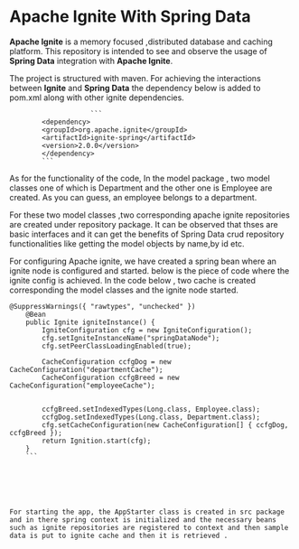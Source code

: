 # Apache Ignite With Spring Data
**Apache Ignite** is a memory focused ,distributed database and caching platform. This repository is intended to see and observe the usage of **Spring Data** integration with **Apache Ignite**.

The project is structured with maven. For achieving the interactions between **Ignite** and **Spring Data** the dependency below is added to pom.xml along with other ignite dependencies.

                        ```
			<dependency>
			<groupId>org.apache.ignite</groupId>
			<artifactId>ignite-spring</artifactId>
			<version>2.0.0</version>
			</dependency>
			```


As for the functionality of the code, In the model package , two model classes  one of which is Department and the other one is Employee are created. As you can guess, an employee belongs to a department. 

For these two model classes ,two corresponding apache ignite repositories are created under repository package. It can be observed that thses are basic interfaces and it can get the benefits of Spring Data crud repository functionalities like getting the model objects by name,by id etc. 

For configuring Apache ignite, we have created a spring bean where an ignite node is configured and started. below is the piece of code where the ignite config is achieved. In the code below , two cache is created corresponding the model classes and the ignite node started.

```
@SuppressWarnings({ "rawtypes", "unchecked" })
	@Bean
	public Ignite igniteInstance() {
		IgniteConfiguration cfg = new IgniteConfiguration();
		cfg.setIgniteInstanceName("springDataNode");
		cfg.setPeerClassLoadingEnabled(true);

		CacheConfiguration ccfgDog = new CacheConfiguration("departmentCache");
		CacheConfiguration ccfgBreed = new CacheConfiguration("employeeCache");
		
		
		ccfgBreed.setIndexedTypes(Long.class, Employee.class);
		ccfgDog.setIndexedTypes(Long.class, Department.class);
		cfg.setCacheConfiguration(new CacheConfiguration[] { ccfgDog, ccfgBreed });
		return Ignition.start(cfg);
	}
	```
	





For starting the app, the AppStarter class is created in src package and in there spring context is initialized and the necessary beans such as ignite repositories are registered to context and then sample data is put to ignite cache and then it is retrieved .



